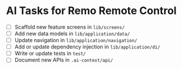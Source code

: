 # AI Tasks for Remo Remote Control

- [ ] Scaffold new feature screens in `lib/screens/`
- [ ] Add new data models in `lib/application/data/`
- [ ] Update navigation in `lib/application/navigation/`
- [ ] Add or update dependency injection in `lib/application/di/`
- [ ] Write or update tests in `test/`
- [ ] Document new APIs in `.ai-context/api/`
